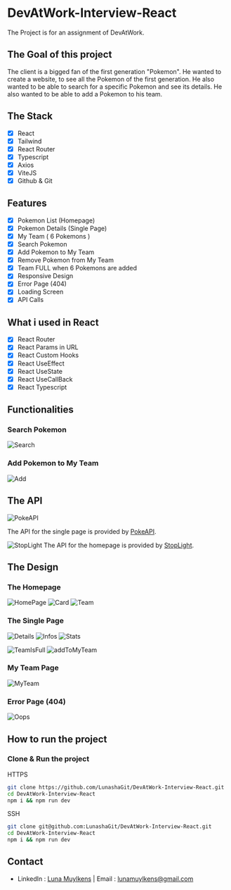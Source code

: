 # DevAtWork-Interview-React

The Project is for an assignment of DevAtWork.

## The Goal of this project

The client is a bigged fan of the first generation "Pokemon". He wanted to create a website, to see all the Pokemon of the first generation. He also wanted to be able to search for a specific Pokemon and see its details. He also wanted to be able to add a Pokemon to his team.

## The Stack

- [x] React
- [x] Tailwind
- [x] React Router
- [x] Typescript
- [x] Axios
- [x] ViteJS
- [x] Github & Git

## Features

- [x] Pokemon List (Homepage)
- [x] Pokemon Details (Single Page)
- [x] My Team ( 6 Pokemons )
- [x] Search Pokemon
- [x] Add Pokemon to My Team
- [x] Remove Pokemon from My Team
- [x] Team FULL when 6 Pokemons are added
- [x] Responsive Design
- [x] Error Page (404)
- [x] Loading Screen
- [x] API Calls

## What i used in React

- [x] React Router
- [x] React Params in URL
- [x] React Custom Hooks
- [x] React UseEffect
- [x] React UseState
- [x] React UseCallBack
- [x] React Typescript

## Functionalities

### Search Pokemon

![Search](./readmeIMG/Search.gif)

### Add Pokemon to My Team

![Add](./readmeIMG/Add.gif)

## The API

![PokeAPI](https://pipedream.com/s.v0/app_mvNhzR/logo/orig)

The API for the single page is provided by [PokeAPI](https://pokeapi.co/).

![StopLight](https://nordicapis.com/wp-content/uploads/logo_light_bg.png)
The API for the homepage is provided by [StopLight](https://stoplight.io/mocks/appwise-be/pokemon/57519009).

## The Design

### The Homepage

![HomePage](./readmeIMG/HomePage.png)
![Card](./readmeIMG/Card.png)
![Team](./readmeIMG/Team.png)

### The Single Page

![Details](./readmeIMG/Details.png)
![Infos](./readmeIMG/Infos.png)
![Stats](./readmeIMG/Stats.png)

![TeamIsFull](./readmeIMG/TeamIsFull.png)
![addToMyTeam](./readmeIMG/addToMyTeam.png)

### My Team Page

![MyTeam](./readmeIMG/MyTeam.png)

### Error Page (404)

![Oops](./readmeIMG/Oops.png)

## How to run the project

### Clone & Run the project

HTTPS

```bash
git clone https://github.com/LunashaGit/DevAtWork-Interview-React.git
cd DevAtWork-Interview-React
npm i && npm run dev
```

SSH

```bash
git clone git@github.com:LunashaGit/DevAtWork-Interview-React.git
cd DevAtWork-Interview-React
npm i && npm run dev
```

## Contact

- LinkedIn : [Luna Muylkens](https://www.linkedin.com/in/luna-muylkens/) | Email : lunamuylkens@gmail.com
